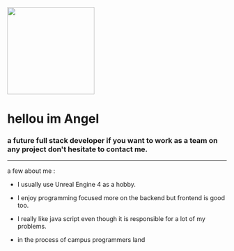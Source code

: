 <div id="header" aling="center">
<img src="https://media.giphy.com/media/vrxxqQbyRxYi6scCjT/giphy.gif" width="200">
<h1 aling="center">hellou im Angel</h1>
<h3>a future full stack developer if you want to work as a team on any project don't hesitate to contact me.</h3>
</div>

---

a few about me :

- I usually use Unreal Engine 4 as a hobby.

- I enjoy programming focused more on the backend but frontend is good too.

- I really like java script even though it is responsible for a lot of my problems.

- in the process of campus programmers land

